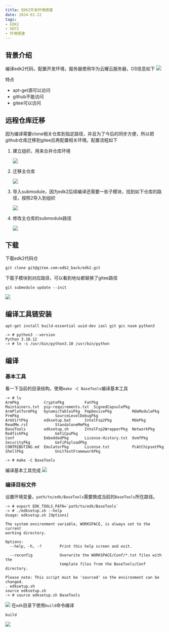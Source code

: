 ```yaml
---
title: EDK2开发环境搭建
date: 2024-01-22
tags:
- EDK2
- UEFI
- 环境搭建
---
```

## 背景介绍
编译edk2代码，配置开发环境，服务器使用华为云耀云服务器，OS信息如下
![](Ubuntu下EDK2开发环境搭建/Ubuntu下EDK2开发环境搭建_20240122_1.png)

特点
- apt-get源可以访问
- github不能访问
- gitee可以访问

## 远程仓库迁移

因为编译需要clone相关仓库到指定路径，并且为了今后的同步方便，所以把github仓库迁移到gitee后再配置相关环境。配置流程如下
1. 建立组织，用来合并仓库环境
   
   ![](Ubuntu下EDK2开发环境搭建/Ubuntu下EDK2开发环境搭建_20240122_2.png)
2. 迁移主仓库
   
   ![](Ubuntu下EDK2开发环境搭建/Ubuntu下EDK2开发环境搭建_20240122_3.png)
3. 导入submodule，因为edk2后续编译还需要一些子模块，找到如下仓库的路径，按照2导入到组织
   
   ![](Ubuntu下EDK2开发环境搭建/Ubuntu下EDK2开发环境搭建_20240122_4.png)
4. 修改主仓库的submodule路径
   
   ![](Ubuntu下EDK2开发环境搭建/Ubuntu下EDK2开发环境搭建_20240122_5.png)

## 下载
下载edk2代码仓
```console
git clone git@gitee.com:edk2_back/edk2.git
```
下载子模块到对应路径，可以看到地址都替换了gitee路径
```console
git submodule update --init
```
![](Ubuntu下EDK2开发环境搭建/Ubuntu下EDK2开发环境搭建_20240122_6.png)

## 编译工具链安装

```console
apt-get install build-essential uuid-dev iasl git gcc nasm python3

-> # python3 --version
Python 3.10.12
-> # ln -s /usr/bin/python3.10 /usr/bin/python
```

## 编译
### 基本工具
看一下当前的目录结构，使用`make -C BaseTools`编译基本工具
```console
-> # ls
ArmPkg           CryptoPkg         FatPkg               Maintainers.txt  pip-requirements.txt  SignedCapsulePkg
ArmPlatformPkg   DynamicTablesPkg  FmpDevicePkg         MdeModulePkg     PrmPkg                SourceLevelDebugPkg
ArmVirtPkg       edksetup.bat      IntelFsp2Pkg         MdePkg           ReadMe.rst            StandaloneMmPkg
BaseTools        edksetup.sh       IntelFsp2WrapperPkg  NetworkPkg       RedfishPkg            UefiCpuPkg
Conf             EmbeddedPkg       License-History.txt  OvmfPkg          SecurityPkg           UefiPayloadPkg
CONTRIBUTING.md  EmulatorPkg       License.txt          PcAtChipsetPkg   ShellPkg              UnitTestFrameworkPkg

-> # make -C BaseTools
```
编译基本工具完成
![](Ubuntu下EDK2开发环境搭建/Ubuntu下EDK2开发环境搭建_20240122_7.png)

### 编译目标文件
设置环境变量，`path/to/edk/BaseTools`需要换成当前的`BaseTools`所在路径。
```console
-> # export EDK_TOOLS_PATH=`path/to/edk/BaseTools`
-> # ./edksetup.sh --help
Usage: edksetup.sh [Options]

The system environment variable, WORKSPACE, is always set to the current
working directory.

Options:
  --help, -h, -?        Print this help screen and exit.

  --reconfig            Overwrite the WORKSPACE/Conf/*.txt files with the
                        template files from the BaseTools/Conf directory.

Please note: This script must be 'sourced' so the environment can be changed.
. edksetup.sh
source edksetup.sh
-> # source edksetup.sh BaseTools
```
![](Ubuntu下EDK2开发环境搭建/Ubuntu下EDK2开发环境搭建_20240122_8.png)
在`edk`目录下使用`build`命令编译
```console
build
```
![](Ubuntu下EDK2开发环境搭建/Ubuntu下EDK2开发环境搭建_20240122_9.png)